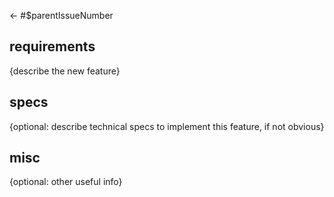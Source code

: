 ← #$parentIssueNumber

## requirements
{describe the new feature}

## specs
{optional: describe technical specs to implement this feature, if not obvious}

## misc
{optional: other useful info}
